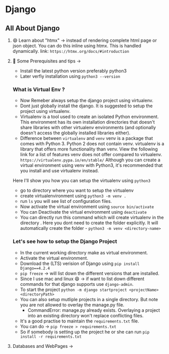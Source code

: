 # Django

## All About Django

1. 😄 Learn about "htmx" -> instead of rendering complete html page or json object. You can do this inline using htmx. This is handled dynamically.
    link: `https://htmx.org/docs/#introduction`

2. 🤔 Some Prerequisites and tips  ->
   
   - Install the latest python version preferably python3
   - Later verfiy installation using  `python3 --version`
  
    <h3>What is Virtual Env ?</h3>

     - Now Remeber always setup the django project using virtualenv.
     - Dont just globally install the django. It is suggested to setup the project using virtualenv.
     - Virtualenv is a tool used to create an isolated Python environment. This environment has its own installation directories that doesn't share libraries with other virtualenv environments (and optionally doesn't access the globally installed libraries either).
     - Difference between `virtualenv` and `venv`
      venv is a package that comes with Python 3. Python 2 does not contain venv.
      virtualenv is a library that offers more functionality than venv. View the following link for a list of features venv does not offer compared to virtualenv. `https://virtualenv.pypa.io/en/stable/`
      Although you can create a virtual environment using venv with Python3, it's recommended that you install and use virtualenv instead.

    Here I'll show you how you can setup the virtualenv using `python3`
     - go to directory where you want to setup the virtualenv 
     - create virtualenvironment using `python3 -m venv .`
     - run `ls` you will see list of configuration files. 
     - Now activate the virtual environment using `source bin/activate`
     - You can Deactivate the virtual environment using `deactivate`
     - You can directly run this command which will create virtualenv in the directory . Here you dont need to create the folder explicitly. It will automatically create the folder - `python3 -m venv <directory-name>`
    
    <h3>Let's see how to setup the Django Project</h3>
    
      - In the current working directory make as virtual environment.
      - Activate the virtual environment.
      - Download the (LTS) verision of Django using `pip install Django==4.2.4`
      - `pip freeze` -> will list down the different versions that are installed. 
      - Since I  use mac and linux 😄 -> if want to list down different commands for that django supports use `django-admin`.
      - To start the project `python -m django startproject <projectName> <directoryPath>`
      - You can also setup mutliple projects in a single directory. But note you are not allowed to overlay the manage.py file. 
        - CommandError: manage.py already exists. Overlaying a project into an existing directory won't replace conflicting files.
      - It's a good practise to maintain the `requirements.txt` file. 
      - You can do -> `pip freeze > requirements.txt`
      - So if somebody is setting up the project  he or she can run `pip install -r requirements.txt`
  
3. Databases and WebPages ->
  

